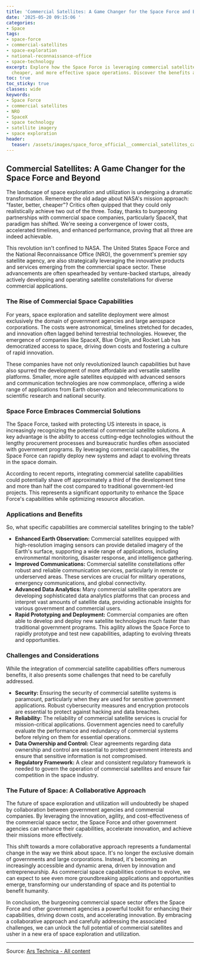 ```yaml
---
title: 'Commercial Satellites: A Game Changer for the Space Force and Beyond'
date: '2025-05-20 09:15:06 '
categories:
- Space
tags:
- space-force
- commercial-satellites
- space-exploration
- national-reconnaissance-office
- space-technology
excerpt: Explore how the Space Force is leveraging commercial satellites for faster,
  cheaper, and more effective space operations. Discover the benefits and challenges.
toc: true
toc_sticky: true
classes: wide
keywords:
- Space Force
- commercial satellites
- NRO
- SpaceX
- space technology
- satellite imagery
- space exploration
header:
  teaser: /assets/images/space_force_official__commercial_satellites_can_do_20250520091506.jpg
---
```


## Commercial Satellites: A Game Changer for the Space Force and Beyond

The landscape of space exploration and utilization is undergoing a dramatic transformation. Remember the old adage about NASA's mission approach: "faster, better, cheaper"? Critics often quipped that they could only realistically achieve two out of the three. Today, thanks to burgeoning partnerships with commercial space companies, particularly SpaceX, that paradigm has shifted. We're seeing a convergence of lower costs, accelerated timelines, and enhanced performance, proving that all three are indeed achievable.

This revolution isn't confined to NASA. The United States Space Force and the National Reconnaissance Office (NRO), the government's premier spy satellite agency, are also strategically leveraging the innovative products and services emerging from the commercial space sector. These advancements are often spearheaded by venture-backed startups, already actively developing and operating satellite constellations for diverse commercial applications.

### The Rise of Commercial Space Capabilities

For years, space exploration and satellite deployment were almost exclusively the domain of government agencies and large aerospace corporations. The costs were astronomical, timelines stretched for decades, and innovation often lagged behind terrestrial technologies. However, the emergence of companies like SpaceX, Blue Origin, and Rocket Lab has democratized access to space, driving down costs and fostering a culture of rapid innovation.

These companies have not only revolutionized launch capabilities but have also spurred the development of more affordable and versatile satellite platforms. Smaller, more agile satellites equipped with advanced sensors and communication technologies are now commonplace, offering a wide range of applications from Earth observation and telecommunications to scientific research and national security.

### Space Force Embraces Commercial Solutions

The Space Force, tasked with protecting US interests in space, is increasingly recognizing the potential of commercial satellite solutions. A key advantage is the ability to access cutting-edge technologies without the lengthy procurement processes and bureaucratic hurdles often associated with government programs. By leveraging commercial capabilities, the Space Force can rapidly deploy new systems and adapt to evolving threats in the space domain.

According to recent reports, integrating commercial satellite capabilities could potentially shave off approximately a third of the development time and more than half the cost compared to traditional government-led projects. This represents a significant opportunity to enhance the Space Force's capabilities while optimizing resource allocation.

### Applications and Benefits

So, what specific capabilities are commercial satellites bringing to the table?

*   **Enhanced Earth Observation:** Commercial satellites equipped with high-resolution imaging sensors can provide detailed imagery of the Earth's surface, supporting a wide range of applications, including environmental monitoring, disaster response, and intelligence gathering.
*   **Improved Communications:** Commercial satellite constellations offer robust and reliable communication services, particularly in remote or underserved areas. These services are crucial for military operations, emergency communications, and global connectivity.
*   **Advanced Data Analytics:** Many commercial satellite operators are developing sophisticated data analytics platforms that can process and interpret vast amounts of satellite data, providing actionable insights for various government and commercial users.
*   **Rapid Prototyping and Deployment:** Commercial companies are often able to develop and deploy new satellite technologies much faster than traditional government programs. This agility allows the Space Force to rapidly prototype and test new capabilities, adapting to evolving threats and opportunities.

### Challenges and Considerations

While the integration of commercial satellite capabilities offers numerous benefits, it also presents some challenges that need to be carefully addressed.

*   **Security:** Ensuring the security of commercial satellite systems is paramount, particularly when they are used for sensitive government applications. Robust cybersecurity measures and encryption protocols are essential to protect against hacking and data breaches.
*   **Reliability:** The reliability of commercial satellite services is crucial for mission-critical applications. Government agencies need to carefully evaluate the performance and redundancy of commercial systems before relying on them for essential operations.
*   **Data Ownership and Control:** Clear agreements regarding data ownership and control are essential to protect government interests and ensure that sensitive information is not compromised.
*   **Regulatory Framework:** A clear and consistent regulatory framework is needed to govern the operation of commercial satellites and ensure fair competition in the space industry.

### The Future of Space: A Collaborative Approach

The future of space exploration and utilization will undoubtedly be shaped by collaboration between government agencies and commercial companies. By leveraging the innovation, agility, and cost-effectiveness of the commercial space sector, the Space Force and other government agencies can enhance their capabilities, accelerate innovation, and achieve their missions more effectively.

This shift towards a more collaborative approach represents a fundamental change in the way we think about space. It's no longer the exclusive domain of governments and large corporations. Instead, it's becoming an increasingly accessible and dynamic arena, driven by innovation and entrepreneurship. As commercial space capabilities continue to evolve, we can expect to see even more groundbreaking applications and opportunities emerge, transforming our understanding of space and its potential to benefit humanity.

In conclusion, the burgeoning commercial space sector offers the Space Force and other government agencies a powerful toolkit for enhancing their capabilities, driving down costs, and accelerating innovation. By embracing a collaborative approach and carefully addressing the associated challenges, we can unlock the full potential of commercial satellites and usher in a new era of space exploration and utilization.


---

Source: [Ars Technica - All content](https://arstechnica.com/space/2025/05/space-force-official-commercial-satellites-can-do-a-lot-more-than-we-thought/)